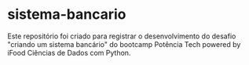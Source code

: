 # sistema-bancario
Este repositório foi criado para registrar o desenvolvimento do desafio "criando um sistema bancário" do bootcamp Potência Tech powered by iFood Ciências de Dados com Python.

